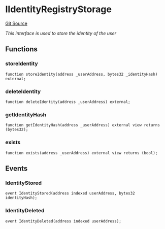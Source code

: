 # IIdentityRegistryStorage
[Git Source](https://github.com/renancorreadev/RWAStation/blob/a342e941dc7ad5be1e9dd1d9d5ed2046f709e55c/src/interfaces/storage/IIdentityRegistryStorage.sol)

*This interface is used to store the identity of the user*


## Functions
### storeIdentity


```solidity
function storeIdentity(address _userAddress, bytes32 _identityHash) external;
```

### deleteIdentity


```solidity
function deleteIdentity(address _userAddress) external;
```

### getIdentityHash


```solidity
function getIdentityHash(address _userAddress) external view returns (bytes32);
```

### exists


```solidity
function exists(address _userAddress) external view returns (bool);
```

## Events
### IdentityStored

```solidity
event IdentityStored(address indexed userAddress, bytes32 identityHash);
```

### IdentityDeleted

```solidity
event IdentityDeleted(address indexed userAddress);
```

